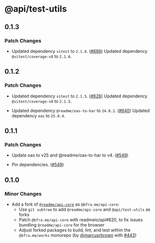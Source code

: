 # @api/test-utils

## 0.1.3
### Patch Changes


- Updated dependency `vitest` to `2.1.6`. ([#686](https://github.com/bfra-me/works/pull/686))
  Updated dependency `@vitest/coverage-v8` to `2.1.6`.

## 0.1.2
### Patch Changes


- Updated dependency `vitest` to `2.1.5`. ([#626](https://github.com/bfra-me/works/pull/626))
  Updated dependency `@vitest/coverage-v8` to `2.1.5`.

- Updated dependency `@readme/oas-to-har` to `24.0.2`. ([#640](https://github.com/bfra-me/works/pull/640))
  Updated dependency `oas` to `25.0.4`.

## 0.1.1
### Patch Changes


- Update oas to v25 and @readme/oas-to-har to v4. ([#549](https://github.com/bfra-me/works/pull/549))


- Pin dependencies. ([#549](https://github.com/bfra-me/works/pull/549))

## 0.1.0
### Minor Changes



- Add a fork of [`@readme/api-core`](https://github.com/readmeio/api/tree/main/packages/core) as `@bfra.me/api-core`:  
  - Use `git subtree` to add `@readme/api-core` and `@api/test-utils` as forks
  - Patch `@bfra.me/api-core` with readmeio/api#820, to fix issues bundling `@readme/api-core` for the browser
  - Adjust forked packages to build, lint, and test within the `@bfra.me/works` monorepo (by [@marcusrbrown](https://github.com/marcusrbrown) with [#443](https://github.com/bfra-me/works/pull/443))
